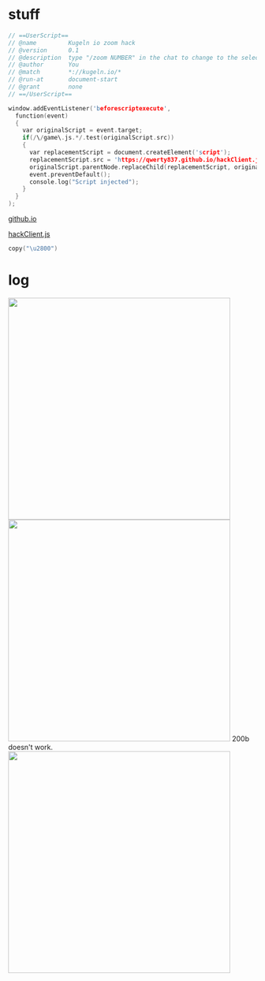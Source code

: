 # stuff

```c
// ==UserScript==
// @name         Kugeln io zoom hack
// @version      0.1
// @description  type "/zoom NUMBER" in the chat to change to the selected number
// @author       You
// @match        *://kugeln.io/*
// @run-at       document-start
// @grant        none
// ==/UserScript==

window.addEventListener('beforescriptexecute',
  function(event)
  {
    var originalScript = event.target;
    if(/\/game\.js.*/.test(originalScript.src))
    {
      var replacementScript = document.createElement('script');
      replacementScript.src = 'https://qwerty837.github.io/hackClient.js';
      originalScript.parentNode.replaceChild(replacementScript, originalScript);
      event.preventDefault();
      console.log("Script injected");
    }
  }
);
```


[github.io](https://qwerty837.github.io/)

[hackClient.js](https://qwerty837.github.io/hackClient.js)

```c
copy("\u2800")
```

# log

<img width="450" src="https://user-images.githubusercontent.com/66380341/83735092-dce64e80-a68a-11ea-8654-f2952cb6a938.PNG">
<img width="450" src="https://user-images.githubusercontent.com/66380341/83735098-de177b80-a68a-11ea-8912-485d16f36b3d.PNG">
200b doesn't work.

<img width="450" src="https://user-images.githubusercontent.com/66380341/83738014-b62a1700-a68e-11ea-815b-23b40394a82d.PNG">

